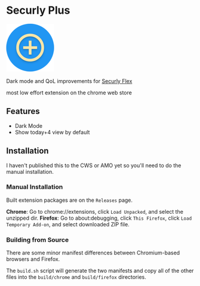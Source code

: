 # Securly Plus

![icon](src/icons/icon-128.png)

Dark mode and QoL improvements for [Securly Flex](https://flex.securly.com/)

most low effort extension on the chrome web store

## Features

* Dark Mode
* Show today+4 view by default

## Installation

I haven't published this to the CWS or AMO yet so you'll need to do the manual installation.

### Manual Installation

Built extension packages are on the `Releases` page.

**Chrome**: Go to chrome://extensions, click `Load Unpacked`, and select the unzipped dir.
**Firefox**: Go to about:debugging, click `This Firefox`, click `Load Temporary Add-on`, and select downloaded ZIP file.

### Building from Source

There are some minor manifest differences between Chromium-based browsers and Firefox.

The `build.sh` script will generate the two manifests and copy all of the other files into the `build/chrome` and `build/firefox` directories.
